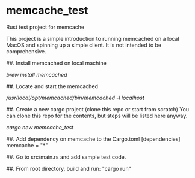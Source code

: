 # memcache_test
Rust test project for memcache

This project is a simple introduction to running memcached on a local MacOS and
spinning up a simple client.  It is not intended to be comprehensive.

##.  Install memcached on local machine

_brew install memcached_

##.  Locate and start the memcached

_/usr/local/opt/memcached/bin/memcached -l localhost_

##.  Create a new cargo project (clone this repo or start from scratch)
You can clone this repo for the contents, but steps will be listed here anyway.

_cargo new memcache_test_

##.  Add dependency on memcache to the Cargo.toml [dependencies]
memcache = "*"

##.  Go to src/main.rs and add sample test code.


##.  From root directory, build and run:  "cargo run"

